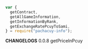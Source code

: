 ```javascript
var {
  getContract,
  getAllGameInformation,
  getInformationByRank,
  getExchangeRatePcuyToSami,
} = require("pachacuy-info");
```

**CHANGELOGS**
0.0.8
getPriceInPcuy
